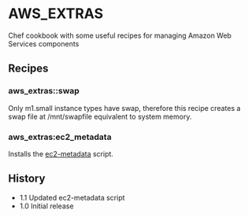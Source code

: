 # AWS_EXTRAS

Chef cookbook with some useful recipes for managing Amazon Web Services components

## Recipes

### aws_extras::swap

Only m1.small instance types have swap, therefore this recipe creates a
swap file at /mnt/swapfile equivalent to system memory.

### aws_extras:ec2_metadata

Installs the [ec2-metadata](http://aws.amazon.com/code/1825) script.


## History
* 1.1     Updated ec2-metadata script
* 1.0     Initial release
